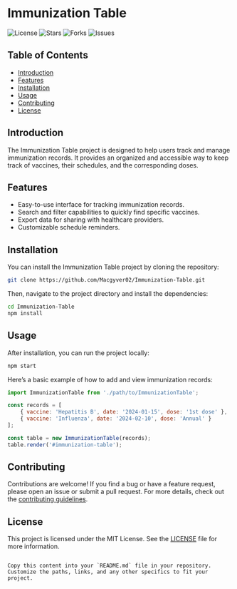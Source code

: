# Immunization Table

![License](https://img.shields.io/github/license/Macgyver02/Immunization-Table)
![Stars](https://img.shields.io/github/stars/Macgyver02/Immunization-Table)
![Forks](https://img.shields.io/github/forks/Macgyver02/Immunization-Table)
![Issues](https://img.shields.io/github/issues/Macgyver02/Immunization-Table)

## Table of Contents

- [Introduction](#introduction)
- [Features](#features)
- [Installation](#installation)
- [Usage](#usage)
- [Contributing](#contributing)
- [License](#license)

## Introduction

The Immunization Table project is designed to help users track and manage immunization records. It provides an organized and accessible way to keep track of vaccines, their schedules, and the corresponding doses.

## Features

- Easy-to-use interface for tracking immunization records.
- Search and filter capabilities to quickly find specific vaccines.
- Export data for sharing with healthcare providers.
- Customizable schedule reminders.

## Installation

You can install the Immunization Table project by cloning the repository:

```bash
git clone https://github.com/Macgyver02/Immunization-Table.git
```
Then, navigate to the project directory and install the dependencies:

```bash
cd Immunization-Table
npm install
```

## Usage


After installation, you can run the project locally:

```bash
npm start
```

Here’s a basic example of how to add and view immunization records:


```javascript
import ImmunizationTable from './path/to/ImmunizationTable';

const records = [
    { vaccine: 'Hepatitis B', date: '2024-01-15', dose: '1st dose' },
    { vaccine: 'Influenza', date: '2024-02-10', dose: 'Annual' }
];

const table = new ImmunizationTable(records);
table.render('#immunization-table');
```

## Contributing

Contributions are welcome! If you find a bug or have a feature request, please open an issue or submit a pull request. For more details, check out the [contributing guidelines](CONTRIBUTING.md).

## License

This project is licensed under the MIT License. See the [LICENSE](LICENSE) file for more information.
```

Copy this content into your `README.md` file in your repository. Customize the paths, links, and any other specifics to fit your project.
